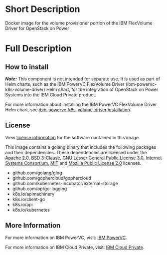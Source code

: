 # Short Description
Docker image for the volume provisioner portion of the IBM FlexVolume Driver for OpenStack on Power

# Full Description

## How to install
*__Note:__* This component is not intended for separate use. It is used as part of Helm charts, such as the IBM PowerVC FlexVolume Driver (ibm-powervc-k8s-volume-driver) Helm chart, for the integration of OpenStack on Power Systems into the IBM Cloud Private product.

For more information about installing the IBM PowerVC FlexVolume Driver Helm chart, see [ibm-powervc-k8s-volume-driver installation](https://www.ibm.com/support/knowledgecenter/en/SSVSPA_1.4.0/com.ibm.powervc.cloud.help.doc/powervc_icp_storage.html).

## License
View [license information](https://www.apache.org/licenses/LICENSE-2.0) for the software contained in this image.

This image contains a golang binary that includes the following packages and their dependencies.  These dependencies are licensed under the [Apache 2.0](https://www.apache.org/licenses/LICENSE-2.0), [BSD 3-Clause](https://github.com/op/go-logging/blob/master/LICENSE), [GNU Lesser General Public License 3.0](https://www.gnu.org/licenses/lgpl-3.0.en.html), [Internet Systems Consortium](https://github.com/davecgh/go-spew/blob/master/LICENSE), [MIT](https://github.com/json-iterator/go/blob/master/LICENSE) and [Mozilla Public License 2.0](https://www.mozilla.org/en-US/MPL/2.0/) licenses.

- github.com/golang/glog
- github.com/gophercloud/gophercloud
- github.com/kubernetes-incubator/external-storage
- github.com/op/go-logging
- k8s.io/apimachinery
- k8s.io/client-go
- k8s.io/api
- k8s.io/kubernetes

## More Information
For more information on IBM PowerVC, visit: [IBM PowerVC](https://www.ibm.com/systems/power/software/virtualization-management/).

For more information on IBM Cloud Private, visit: [IBM Cloud Private](https://www.ibm.com/cloud/private).
